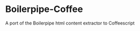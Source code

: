 Boilerpipe-Coffee
=================

A port of the Boilerpipe html content extractor to Coffeescript
